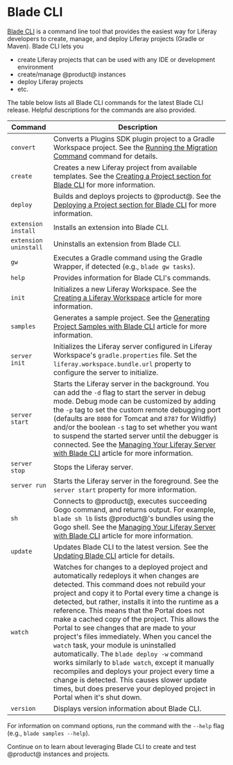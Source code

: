 # Blade CLI [](id=blade-cli)

[Blade CLI](https://github.com/liferay/liferay-blade-cli/) is a command line
tool that provides the easiest way for Liferay developers to create, manage, and
deploy Liferay projects (Gradle or Maven). Blade CLI lets you

- create Liferay projects that can be used with any IDE or development
  environment
- create/manage @product@ instances
- deploy Liferay projects
- etc.

The table below lists all Blade CLI commands for the latest Blade CLI release.
Helpful descriptions for the commands are also provided.

<table class="table table-striped table-bordered">
<thead>
<tr>
<th>Command</th>
<th>Description</th>
</tr>
</thead>
<tbody>
<tr>
<td><code>convert</code></td>
<td>Converts a Plugins SDK plugin project to a Gradle Workspace project. See the <a href="/developer/reference/-/knowledge_base/7-1/migrating-traditional-plugins-to-workspace-web-applications#running-the-migration-command">Running the Migration Command</a> command for details.</td>
</tr>
<tr>
<td><code>create</code></td>
<td>Creates a new Liferay project from available templates. See the <a href="/developer/reference/-/knowledge_base/7-2/creating-a-project#blade-cli">Creating a Project section for Blade CLI</a> for more information.</td>
</tr>
<tr>
<td><code>deploy</code></td>
<td>Builds and deploys projects to @product@. See the <a href="/developer/reference/-/knowledge_base/7-2/deploying-a-project#blade-cli">Deploying a Project section for Blade CLI</a> for more information.</td>
</tr>
<tr>
<td><code>extension install</code></td>
<td>Installs an extension into Blade CLI.</td>
</tr>
<tr>
<td><code>extension uninstall</code></td>
<td>Uninstalls an extension from Blade CLI.</td>
</tr>
<tr>
<td><code>gw</code></td>
<td>Executes a Gradle command using the Gradle Wrapper, if detected (e.g., <code>blade gw tasks</code>).</td>
</tr>
<tr>
<td><code>help</code></td>
<td>Provides information for Blade CLI's commands.</td>
</tr>
<tr>
<td><code>init</code></td>
<td>Initializes a new Liferay Workspace. See the <a href="/developer/reference/-/knowledge_base/7-2/creating-a-liferay-workspace#blade-cli">Creating a Liferay Workspace</a> article for more information.</td>
</tr>
<tr>
<td><code>samples</code></td>
<td>Generates a sample project. See the <a href="/developer/reference/-/knowledge_base/7-2/generating-project-samples-with-blade-cli">Generating Project Samples with Blade CLI</a> article for more information.</td>
</tr>
<tr>
<td><code>server init</code></td>
<td>Initializes the Liferay server configured in Liferay Workspace's <code>gradle.properties</code> file. Set the <code>liferay.workspace.bundle.url</code> property to configure the server to initialize.</td>
</tr>
<tr>
<td><code>server start</code></td>
<td>Starts the Liferay server in the background. You can add the <code>-d</code> flag to start the server in debug mode. Debug mode can be customized by adding the <code>-p</code> tag to set the custom remote debugging port (defaults are <code>8080</code> for Tomcat and <code>8787</code> for Wildfly) and/or the boolean <code>-s</code> tag to set whether you want to suspend the started server until the debugger is connected. See the <a href="/developer/reference/-/knowledge_base/7-2/managing-your-liferay-server-with-blade-cli">Managing Your Liferay Server with Blade CLI</a> article for more information.</td>
</tr>
<tr>
<td><code>server stop</code></td>
<td>Stops the Liferay server.</td>
</tr>
<tr>
<td><code>server run</code></td>
<td>Starts the Liferay server in the foreground. See the <code>server start</code> property for more information.</td>
</tr>
<tr>
<td><code>sh</code></td>
<td>Connects to @product@, executes succeeding Gogo command, and returns output. For example, <code>blade sh lb</code> lists @product@'s bundles using the Gogo shell. See the <a href="/developer/reference/-/knowledge_base/7-2/managing-your-liferay-server-with-blade-cli">Managing Your Liferay Server with Blade CLI</a> article for more information.</td>
</tr>
<tr>
<td><code>update</code></td>
<td>Updates Blade CLI to the latest version. See the <a href="/developer/reference/-/knowledge_base/7-2/updating-blade-cli">Updating Blade CLI</a> article for details.</td>
</tr>
<tr>
<td><code>watch</code></td>
<td>Watches for changes to a deployed project and automatically redeploys it when changes are detected. This command does not rebuild your project and copy it to Portal every time a change is detected, but rather, installs it into the runtime as a reference. This means that the Portal does not make a cached copy of the project. This allows the Portal to see changes that are made to your project's files immediately. When you cancel the <code>watch</code> task, your module is uninstalled automatically. The <code>blade deploy -w</code> command works similarly to <code>blade watch</code>, except it manually recompiles and deploys your project every time a change is detected. This causes slower update times, but does preserve your deployed project in Portal when it's shut down.</td>
</tr>
<tr>
<td><code>version</code></td>
<td>Displays version information about Blade CLI.</td>
</tr>
</tbody>
</table>

<!-- TODO: Find more about new `upgradeProps` property. --Cody-->

For information on command options, run the command with the `--help` flag
(e.g., `blade samples --help`).

Continue on to learn about leveraging Blade CLI to create and test @product@
instances and projects.
